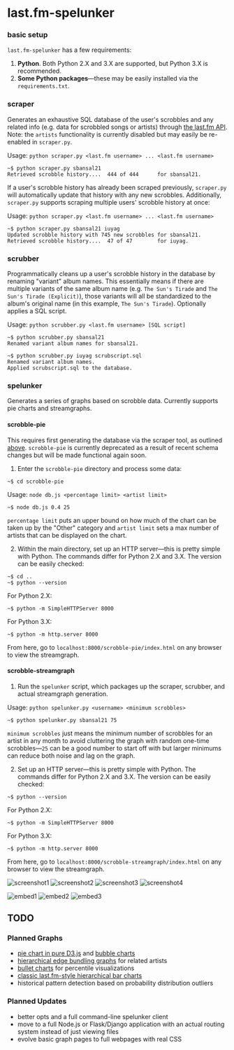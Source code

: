 # last.fm-spelunker

### basic setup
`last.fm-spelunker` has a few requirements:
1. __Python__. Both Python 2.X and 3.X are supported, but Python 3.X is recommended.
2. __Some Python packages__&mdash;these may be easily installed via the `requirements.txt`.

### scraper
Generates an exhaustive SQL database of the user's scrobbles and any related info (e.g. data for scrobbled songs or artists) through [the last.fm API](https://www.last.fm/api). Note: the `artists` functionality is currently disabled but may easily be re-enabled in `scraper.py`.

Usage: `python scraper.py <last.fm username> ... <last.fm username>`
```
~$ python scraper.py sbansal21
Retrieved scrobble history....  444 of 444      for sbansal21.
```

If a user's scrobble history has already been scraped previously, `scraper.py` will automatically update that history with any new scrobbles. Additionally, `scraper.py` supports scraping multiple users' scrobble history at once:

Usage: `python scraper.py <last.fm username> ... <last.fm username>`
```
~$ python scraper.py sbansal21 iuyag
Updated scrobble history with 745 new scrobbles for sbansal21.
Retrieved scrobble history....  47 of 47        for iuyag.
```

### scrubber
Programmatically cleans up a user's scrobble history in the database by renaming "variant" album names. This essentially means if there are multiple variants of the same album name (e.g. `The Sun's Tirade` and `The Sun's Tirade (Explicit)`), those variants will all be standardized to the album's original name (in this example, `The Sun's Tirade`). Optionally applies a SQL script.

Usage: `python scrubber.py <last.fm username> [SQL script]`
```
~$ python scrubber.py sbansal21
Renamed variant album names for sbansal21.

~$ python scrubber.py iuyag scrubscript.sql
Renamed variant album names.
Applied scrubscript.sql to the database.
```

### spelunker
Generates a series of graphs based on scrobble data. Currently supports pie charts and streamgraphs.

#### scrobble-pie
This requires first generating the database via the scraper tool, as outlined [above](#scraper). `scrobble-pie` is currently deprecated as a result of recent schema changes but will be made functional again soon.

1. Enter the `scrobble-pie` directory and process some data:
```
~$ cd scrobble-pie
```
Usage: `node db.js <percentage limit> <artist limit>`
```
~$ node db.js 0.4 25
```
`percentage limit` puts an upper bound on how much of the chart can be taken up by the "Other" category and `artist limit` sets a max number of artists that can be displayed on the chart.

2. Within the main directory, set up an HTTP server&mdash;this is pretty simple with Python. The commands differ for Python 2.X and 3.X. The version can be easily checked:
```
~$ cd ..
~$ python --version
```

For Python 2.X:
```
~$ python -m SimpleHTTPServer 8000
```

For Python 3.X:
```
~$ python -m http.server 8000
```

From here, go to `localhost:8000/scrobble-pie/index.html` on any browser to view the streamgraph.

#### scrobble-streamgraph
1. Run the `spelunker` script, which packages up the scraper, scrubber, and actual streamgraph generation.

Usage: `python spelunker.py <username> <minimum scrobbles>`
```
~$ python spelunker.py sbansal21 75
```
`minimum scrobbles` just means the minimum number of scrobbles for an artist in any month to avoid cluttering the graph with random one-time scrobbles&mdash;`25` can be a good number to start off with but larger minimums can reduce both noise and lag on the graph.

2. Set up an HTTP server&mdash;this is pretty simple with Python. The commands differ for Python 2.X and 3.X. The version can be easily checked:
```
~$ python --version
```

For Python 2.X:
```
~$ python -m SimpleHTTPServer 8000
```

For Python 3.X:
```
~$ python -m http.server 8000
```

From here, go to `localhost:8000/scrobble-streamgraph/index.html` on any browser to view the streamgraph.

![screenshot1](https://github.com/sumeet-bansal/last.fm-spelunker/blob/master/examples/screenshot1.png)
![screenshot2](https://github.com/sumeet-bansal/last.fm-spelunker/blob/master/examples/screenshot2.png)
![screenshot3](https://github.com/sumeet-bansal/last.fm-spelunker/blob/master/examples/screenshot3.png)
![screenshot4](https://github.com/sumeet-bansal/last.fm-spelunker/blob/master/examples/screenshot4.png)

![embed1](https://github.com/sumeet-bansal/last.fm-spelunker/blob/master/examples/embed1.gif)
![embed2](https://github.com/sumeet-bansal/last.fm-spelunker/blob/master/examples/embed2.gif)
![embed3](https://github.com/sumeet-bansal/last.fm-spelunker/blob/master/examples/embed3.gif)

## TODO
### Planned Graphs
+ [pie chart in pure D3.js](http://bl.ocks.org/dbuezas/9306799) and [bubble charts](https://bl.ocks.org/mbostock/4063269)
+ [hierarchical edge bundling graphs](https://mbostock.github.io/d3/talk/20111116/bundle.html) for related artists
+ [bullet charts](https://bl.ocks.org/mbostock/4061961) for percentile visualizations
+ [classic last.fm-style hierarchical bar charts](https://mbostock.github.io/d3/talk/20111116/bar-hierarchy.html)
+ historical pattern detection based on probability distribution outliers

### Planned Updates
+ better opts and a full command-line spelunker client
+ move to a full Node.js or Flask/Django application with an actual routing system instead of just viewing files
+ evolve basic graph pages to full webpages with real CSS
